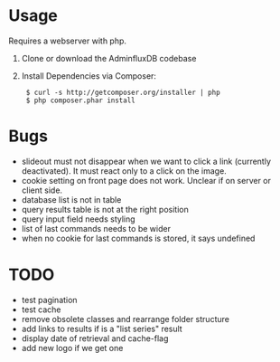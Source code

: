 # Usage

Requires a webserver with php.
1. Clone or download the AdminfluxDB codebase
2. Install Dependencies via Composer:

        $ curl -s http://getcomposer.org/installer | php
        $ php composer.phar install


# Bugs

* slideout must not disappear when we want to click a link (currently deactivated). It must react only to a click on the image.
* cookie setting on front page does not work. Unclear if on server or client side. 
* database list is not in table
* query results table is not at the right position
* query input field needs styling
* list of last commands needs to be wider
* when no cookie for last commands is stored, it says undefined


# TODO

* test pagination
* test cache
* remove obsolete classes and rearrange folder structure
* add links to results if is a "list series" result
* display date of retrieval and cache-flag
* add new logo if we get one